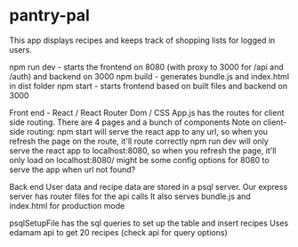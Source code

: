 # pantry-pal
This app displays recipes and keeps track of shopping lists for logged in users.

npm run dev - starts the frontend on 8080 (with proxy to 3000 for /api and /auth) and backend on 3000
npm build - generates bundle.js and index.html in dist folder
npm start - starts frontend based on built files and backend on 3000 

Front end - React / React Router Dom / CSS
App.js has the routes for client side routing.
There are 4 pages and a bunch of components
Note on client-side routing: 
  npm start will serve the react app to any url, so when you refresh the page on the route, it'll route correctly
  npm run dev will only serve the react app to localhost:8080, so when you refresh the page, it'll only load on localhost:8080/
  might be some config options for 8080 to serve the app when url not found?


Back end
User data and recipe data are stored in a psql server.
Our express server has router files for the api calls
It also serves bundle.js and index.html for production mode

psqlSetupFile has the sql queries to set up the table and insert recipes
  Uses edamam api to get 20 recipes (check api for query options)
